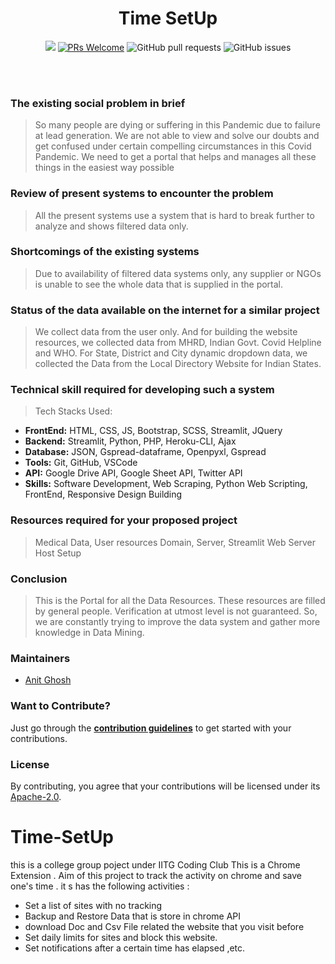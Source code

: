<h1 align="center">Time SetUp</h1>
<p align="center">    
    <img src=https://img.shields.io/github/license/covidoff/covidoff>  
    <a href="http://makeapullrequest.com" target="_blank"><img src="https://img.shields.io/badge/PRs-welcome-brightgreen.svg?style=flat" alt="PRs Welcome"></a>
<!--     <img alt= "GitHub Hacktoberfest combined status" src="https://img.shields.io/github/hacktoberfest/2020/neil-dev/YouSafe"> -->
    <img alt="GitHub pull requests" src="https://img.shields.io/github/issues-pr/covidoff/covidoff">
    <img alt="GitHub issues" src="https://img.shields.io/github/issues/covidoff/covidoff">
</p>
<br>

<br>

### The existing social problem in brief
> So many people are dying or suffering in this Pandemic due to failure at lead  generation. We are not able to view and solve our doubts and get confused under certain compelling circumstances in this Covid Pandemic. We need to get a portal that helps and manages all these things in the easiest way possible

### Review of present systems to encounter the problem
> All the present systems use a system that is hard to break further to analyze and shows filtered data only.

### Shortcomings of the existing systems
> Due to availability of filtered data systems only, any supplier or NGOs is unable to see the whole data that is supplied in the portal.

### Status of the data available on the internet for a similar project
> We collect data from the user only. And for building the website resources, we collected data from MHRD, Indian Govt. Covid Helpline and WHO. For State, District and City dynamic dropdown data, we collected the Data from the Local Directory Website for Indian States.

### Technical skill required for developing such a system
> Tech Stacks Used:
  - **FrontEnd:** HTML, CSS, JS, Bootstrap, SCSS, Streamlit, JQuery
  - **Backend:** Streamlit, Python, PHP, Heroku-CLI, Ajax
  - **Database:** JSON, Gspread-dataframe, Openpyxl, Gspread
  - **Tools:** Git, GitHub, VSCode
  - **API:** Google Drive API, Google Sheet API, Twitter API
  - **Skills:** Software Development, Web Scraping, Python Web Scripting, FrontEnd, Responsive Design Building

### Resources required for your proposed project
> Medical Data, User resources
> Domain, Server, Streamlit Web Server Host Setup

### Conclusion
> This is the Portal for all the Data Resources. These resources are filled by general people. Verification at utmost level is not guaranteed. So, we are constantly trying to improve the data system and gather more knowledge in Data Mining. 

### Maintainers
- [Anit Ghosh](https://github.com/proC0dEr)

### Want to Contribute?
Just go through the **[contribution guidelines](https://github.com/covidoff/covidoff/blob/main/CONTRIBUTING.md)** to get started with your contributions.

### License
By contributing, you agree that your contributions will be licensed under its [Apache-2.0](https://github.com/covidoff/covidoff/blob/main/LICENSE).



# Time-SetUp
this is a college group poject under IITG Coding Club
This is a Chrome Extension . Aim of this project to track the activity on chrome and save one's time . it s has the following activities :
- Set a list of sites with no tracking
- Backup and Restore Data that is store in chrome API
- download Doc and Csv File related the website that you visit before
- Set daily limits for sites and block this website.
- Set notifications after a certain time has elapsed ,etc.
